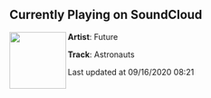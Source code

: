 ## Currently Playing on SoundCloud

[<img align="left" width="100" src="https://i1.sndcdn.com/artworks-j7XSGE1MAZvi-0-t50x50.jpg">](https://soundcloud.com/futureisnow/astronauts?in=futureisnow/sets/future-juice-wrld-present-wrld)

**Artist**: Future 

**Track**: Astronauts

Last updated at 09/16/2020 08:21
